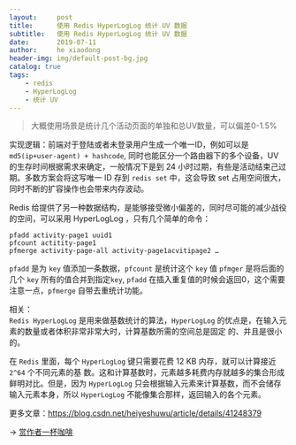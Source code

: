 ```yaml
---
layout:     post
title:      使用 Redis HyperLogLog 统计 UV 数据
subtitle:   使用 Redis HyperLogLog 统计 UV 数据
date:       2019-07-11
author:     he xiaodong
header-img: img/default-post-bg.jpg
catalog: true
tags:
    - redis
    - HyperLogLog
    - 统计 UV
---
```


> 大概使用场景是统计几个活动页面的单独和总UV数量，可以偏差0-1.5%

实现逻辑：前端对于登陆或者未登录用户生成一个唯一ID，例如可以是 `md5(ip+user-agent) + hashcode`, 同时也能区分一个路由器下的多个设备，UV 的生存时间根据需求来确定，一般情况下是到 24 小时过期，有些是活动结束己过期。多数方案会将这写唯一 ID 存到 `redis set` 中，这会导致 set 占用空间很大，同时不断的扩容操作也会带来内存波动。

Redis 给提供了另一种数据结构，是能够接受微小偏差的，同时尽可能的减少战役的空间，可以采用 HyperLogLog ，只有几个简单的命令：
```
pfadd activity-page1 uuid1
pfcount actitity-page1
pfmerge activity-page-all activity-page1acvitipage2 …
```

`pfadd` 是为 `key` 值添加一条数据，`pfcount` 是统计这个 `key` 值 `pfmger` 是将后面的几个 `key` 所有的值合并到指定`key`, `pfadd` 在插入重复值的时候会返回0，这个需要注意一点，`pfmerge` 自带去重统计功能。

相关：<br />
`Redis HyperLogLog` 是用来做基数统计的算法，`HyperLogLog` 的优点是，在输入元素的数量或者体积非常非常大时，计算基数所需的空间总是固定 的、并且是很小的。

在 `Redis` 里面，每个 `HyperLogLog` 键只需要花费 12 KB 内存，就可以计算接近 `2^64` 个不同元素的基 数。这和计算基数时，元素越多耗费内存就越多的集合形成鲜明对比。但是，因为 `HyperLogLog` 只会根据输入元素来计算基数，而不会储存输入元素本身，所以 `HyperLogLog` 不能像集合那样，返回输入的各个元素。

更多文章：https://blog.csdn.net/heiyeshuwu/article/details/41248379

-> [赏作者一杯咖啡](http://hxd.best/reward.html)
